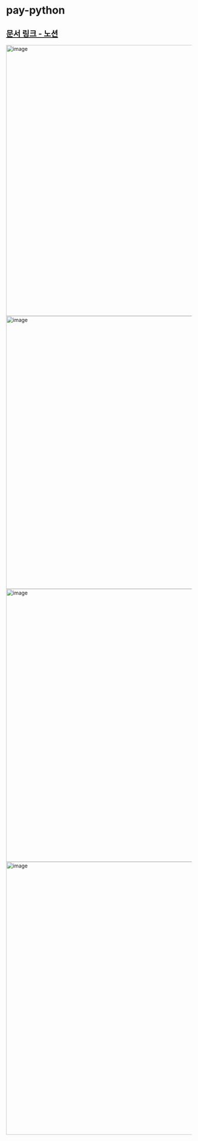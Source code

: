 # pay-python

## [문서 링크 - 노션](https://www.notion.so/16f80bd73b7c44e18849d9b9c6dae003?pvs=4)

<img width="734" alt="image" src="https://user-images.githubusercontent.com/104256143/229357602-1d3f0042-53a2-40ee-b4ff-f353d5e442f2.png">

<img width="739" alt="image" src="https://user-images.githubusercontent.com/104256143/229357616-c5e8a3aa-b35e-44cf-8312-4caf38c0b0f3.png">

<img width="739" alt="image" src="https://user-images.githubusercontent.com/104256143/229357623-9890dd8b-ea23-45c0-8b34-a01772d4e625.png">

<img width="739" alt="image" src="https://user-images.githubusercontent.com/104256143/229357651-c264e82e-49d7-4caa-b97a-d731e20106cd.png">

